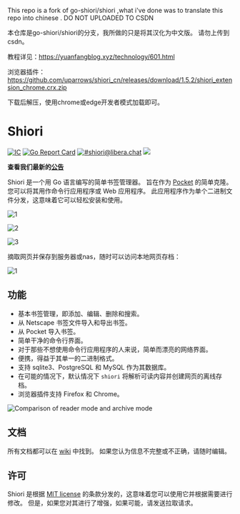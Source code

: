 This repo is a fork of go-shiori/shiori ,what i've done was to translate this repo into chinese .
DO NOT UPLOADED TO CSDN

本仓库是go-shiori/shiori的分支，我所做的只是将其汉化为中文版。
请勿上传到csdn。

教程详见：https://yuanfangblog.xyz/technology/601.html

浏览器插件：https://github.com/uparrows/shiori_cn/releases/download/1.5.2/shiori_extension_chrome.crx.zip

下载后解压，使用chrome或edge开发者模式加载即可。


# Shiori

[![IC](https://github.com/uparrows/shiori_cn/actions/workflows/docker-image.yml/badge.svg?branch=main)](https://github.com/uparrows/shiori_cn/actions/workflows/docker-image.yml)
[![Go Report Card](https://goreportcard.com/badge/github.com/go-shiori/shiori)](https://goreportcard.com/report/github.com/go-shiori/shiori)
[![#shiori@libera.chat](https://img.shields.io/badge/irc-%23shiori-orange)](https://web.libera.chat/#shiori)
[<img src="https://img.shields.io/docker/pulls/dezhao/shiori_cn.svg">](https://hub.docker.com/r/dezhao/shiori_cn)

**查看我们最新的[公告](https://github.com/go-shiori/shiori/discussions/categories/announcements)**

Shiori 是一个用 Go 语言编写的简单书签管理器。 旨在作为 [Pocket][pocket] 的简单克隆。 您可以将其用作命令行应用程序或 Web 应用程序。 此应用程序作为单个二进制文件分发，这意味着它可以轻松安装和使用。

![1](https://user-images.githubusercontent.com/38988286/169091978-da3b42d4-283d-4ae0-87ca-025910e90144.jpg)


![2](https://user-images.githubusercontent.com/38988286/169091998-1bbc7c19-7795-42e3-b5bd-90813b782dd8.jpg)

![3](https://user-images.githubusercontent.com/38988286/169092022-62ad0e3a-4c6d-46ad-92ee-799fc6e5b5d7.jpg)

摘取网页并保存到服务器或nas，随时可以访问本地网页存档：


![1](https://user-images.githubusercontent.com/38988286/169100846-d182bfef-a3a6-4f13-b412-d86c5a144261.png)



## 功能

- 基本书签管理，即添加、编辑、删除和搜索。
- 从 Netscape 书签文件导入和导出书签。
- 从 Pocket 导入书签。
- 简单干净的命令行界面。
- 对于那些不想使用命令行应用程序的人来说，简单而漂亮的网络界面。
- 便携，得益于其单一的二进制格式。
- 支持 sqlite3、PostgreSQL 和 MySQL 作为其数据库。
- 在可能的情况下，默认情况下 `shiori` 将解析可读内容并创建网页的离线存档。
- 浏览器插件支持 Firefox 和 Chrome。

![Comparison of reader mode and archive mode][mode-comparison]

## 文档

所有文档都可以在 [wiki][wiki] 中找到。 如果您认为信息不完整或不正确，请随时编辑。

## 许可

Shiori 是根据 [MIT license][mit] 的条款分发的，这意味着您可以使用它并根据需要进行修改。 但是，如果您对其进行了增强，如果可能，请发送拉取请求。

[wiki]: https://github.com/go-shiori/shiori/wiki
[mit]: https://choosealicense.com/licenses/mit/
[web-extension]: https://github.com/go-shiori/shiori-web-ext
[screenshot]: https://raw.githubusercontent.com/go-shiori/shiori/master/docs/readme/cover.png
[mode-comparison]: https://raw.githubusercontent.com/go-shiori/shiori/master/docs/readme/comparison.png
[pocket]: https://getpocket.com/
[256]: https://github.com/go-shiori/shiori/issues/256
